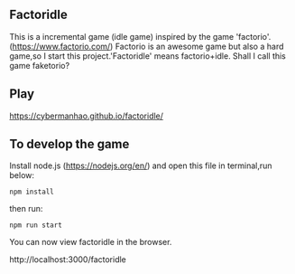 ## Factoridle

This is a incremental game (idle game) inspired by the game 'factorio'.(https://www.factorio.com/)
Factorio is an awesome game but also a hard game,so I start this project.'Factoridle' means factorio+idle.
Shall I call this game faketorio?

## Play

https://cybermanhao.github.io/factoridle/

## To develop the game

Install node.js (https://nodejs.org/en/) and open this file in terminal,run below:

```
npm install
```

then run:

```
npm run start
```

You can now view factoridle in the browser.

http://localhost:3000/factoridle
